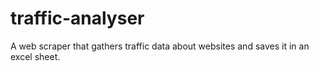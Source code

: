 # traffic-analyser
A web scraper that gathers traffic data about websites and saves it in an excel sheet.
